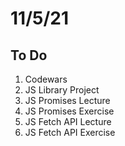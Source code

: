 # 11/5/21

## To Do

1. Codewars
2. JS Library Project
3. JS Promises Lecture
4. JS Promises Exercise
5. JS Fetch API Lecture
6. JS Fetch API Exercise
